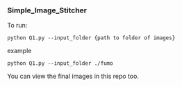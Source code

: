 ### Simple_Image_Stitcher

To run:
```
python Q1.py --input_folder {path to folder of images}
```

example
```
python Q1.py --input_folder ./fumo
```

You can view the final images in this repo too.
